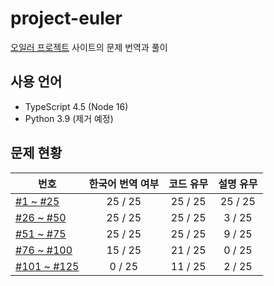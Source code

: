 # project-euler

[오일러 프로젝트](https://projecteuler.net/) 사이트의 문제 번역과 풀이

## 사용 언어

* TypeScript 4.5 (Node 16)
* Python 3.9 (제거 예정)

## 문제 현황

번호 | 한국어 번역 여부 | 코드 유무 | 설명 유무
--- | :---: | :---: | :---:
[#1 ~ #25](problems_001to025) | 25 / 25 | 25 / 25 | 25 / 25
[#26 ~ #50](problems_026to050) | 25 / 25 | 25 / 25 | 3 / 25
[#51 ~ #75](problems_051to075) | 25 / 25 | 25 / 25 | 9 / 25
[#76 ~ #100](problems_076to100) | 15 / 25 | 21 / 25 | 0 / 25
[#101 ~ #125](problems_101to125) | 0 / 25 | 11 / 25 | 2 / 25
